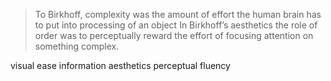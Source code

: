 
> To Birkhoff, complexity was the amount of effort the human brain has to put into processing of an object
> In Birkhoff’s aesthetics the role of order was to perceptually
reward the effort of focusing attention on something complex.

visual ease
information aesthetics
perceptual fluency

